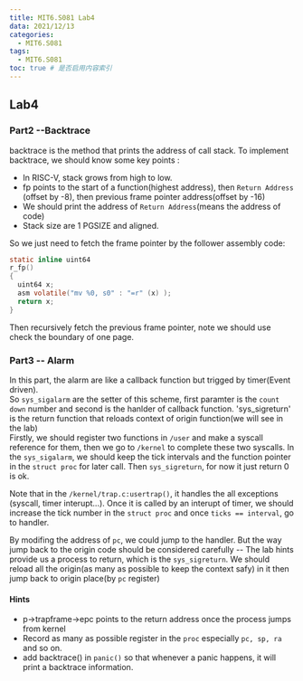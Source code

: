 ```yaml
---
title: MIT6.S081 Lab4
data: 2021/12/13
categories:
  - MIT6.S081
tags:
  - MIT6.S081
toc: true # 是否启用内容索引
---
```


## Lab4

### Part2 --Backtrace
backtrace is the method that prints the address of call stack. To implement backtrace, we should know some key points :  
* In RISC-V, stack grows from high to low.
* fp points to the start of a function(highest address), then `Return Address` (offset by -8), then previous frame pointer address(offset by -16)
* We should print the address of `Return Address`(means the address of code)
* Stack size are 1 PGSIZE and aligned.  

So we just need to fetch the frame pointer by the follower assembly code:
```c
static inline uint64
r_fp()
{
  uint64 x;
  asm volatile("mv %0, s0" : "=r" (x) );
  return x;
}
```
Then recursively fetch the previous frame pointer, note we should use check the boundary of one page.

### Part3 -- Alarm
In this part, the alarm are like a callback function but trigged by timer(Event driven).  
So `sys_sigalarm` are the setter of this scheme, first paramter is the `count down` number and second is the hanlder of callback function. 'sys_sigreturn' is the return function that reloads context of origin function(we will see in the lab)  
Firstly, we should register two functions in `/user` and make a syscall reference for them, then we go to `/kernel` to complete these two syscalls. In the `sys_sigalarm`, we should keep the tick intervals and the function pointer in the `struct proc` for later call. Then `sys_sigreturn`, for now it just return 0 is ok.  

Note that in the `/kernel/trap.c:usertrap()`, it handles the all exceptions (syscall, timer interupt...).  Once it is called by an interupt of timer, we should increase the tick number in the `struct proc` and once `ticks == interval`, go to handler.  

By modifing the address of `pc`, we could jump to the handler. But the way jump back to the origin code should be considered carefully -- The lab hints provide us a process to return, which is the `sys_sigreturn`.  We should reload all the origin(as many as possible to keep the context safy) in it then jump back to origin place(by `pc` register) 

#### Hints
* p->trapframe->epc points to the return address once the process jumps from kernel
* Record as many as possible register in the `proc` especially `pc, sp, ra` and so on.
* add backtrace() in `panic()` so that whenever a panic happens, it will print a backtrace information.
